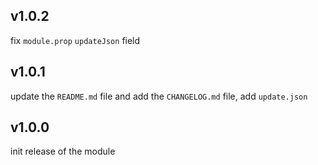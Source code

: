 ## v1.0.2

fix `module.prop` `updateJson` field

## v1.0.1

update the `README.md` file and add the `CHANGELOG.md` file, add `update.json`

## v1.0.0

init release of the module